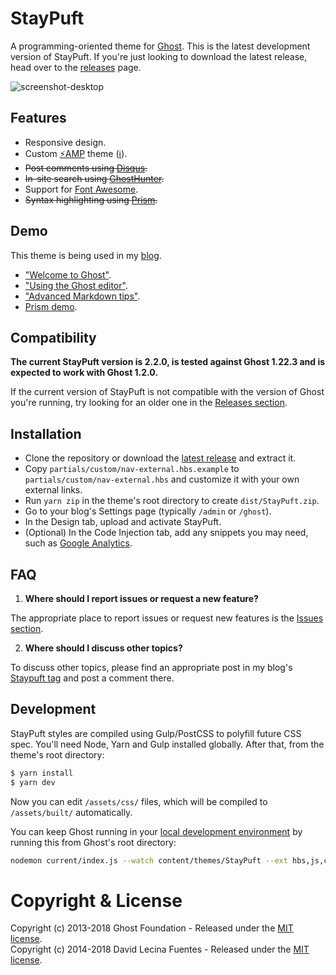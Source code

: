 # StayPuft

A programming-oriented theme for [Ghost](https://github.com/TryGhost/Ghost). This is the latest development version of StayPuft. If you're just looking to download the latest release, head over to the [releases](https://github.com/dlecina/StayPuft/releases) page.

![screenshot-desktop](https://user-images.githubusercontent.com/120485/27221326-1e31d326-5280-11e7-866d-82d550a7683b.jpg)

## Features

* Responsive design.
* Custom [⚡AMP](https://dev.ghost.org/custom-amp-themes/) theme ([ℹ️](https://blog.ghost.org/custom-amp-themes/)).
* ~~Post comments using [Disqus](http://disqus.com/).~~
* ~~In-site search using [GhostHunter](https://github.com/i11ume/ghostHunter).~~
* Support for [Font Awesome](https://github.com/FortAwesome/Font-Awesome).
* ~~Syntax highlighting using [Prism](https://github.com/LeaVerou/prism/).~~

## Demo

This theme is being used in my [blog](http://davidlecina.com/).

*  ["Welcome to Ghost"](http://davidlecina.com/blog/welcome-to-ghost/).
*  ["Using the Ghost editor"](http://davidlecina.com/blog/the-editor//).
*  ["Advanced Markdown tips"](http://davidlecina.com/blog/advanced-markdown/).
*  [Prism demo](http://davidlecina.com/blog/prism-demo/).

## Compatibility

**The current StayPuft version is 2.2.0, is tested against Ghost 1.22.3 and is expected to work with Ghost 1.2.0.**

If the current version of StayPuft is not compatible with the version of Ghost you're running, try looking for an older one in the [Releases section](https://github.com/dlecina/StayPuft/releases).

## Installation

* Clone the repository or download the [latest release](https://github.com/dlecina/StayPuft/releases/latest) and extract it.
* Copy `partials/custom/nav-external.hbs.example` to `partials/custom/nav-external.hbs` and customize it with your own external links.
* Run `yarn zip` in the theme's root directory to create `dist/StayPuft.zip`.
* Go to your blog's Settings page (typically `/admin` or `/ghost`).
* In the Design tab, upload and activate StayPuft.
* (Optional) In the Code Injection tab, add any snippets you may need, such as [Google Analytics](https://help.ghost.org/article/16-google-analytics).

## FAQ

1. **Where should I report issues or request a new feature?**

  The appropriate place to report issues or request new features is the [Issues section](https://github.com/dlecina/StayPuft/issues).

2. **Where should I discuss other topics?**

  To discuss other topics, please find an appropriate post in my blog's [Staypuft tag](http://davidlecina.com/blog/tag/staypuft/) and post a comment there.

## Development

StayPuft styles are compiled using Gulp/PostCSS to polyfill future CSS spec. You'll need Node, Yarn and Gulp installed globally. After that, from the theme's root directory:

```bash
$ yarn install
$ yarn dev
```

Now you can edit `/assets/css/` files, which will be compiled to `/assets/built/` automatically.

You can keep Ghost running in your [local development environment](https://docs.ghost.org/docs/install-local) by running this from Ghost's root directory:

```bash
nodemon current/index.js --watch content/themes/StayPuft --ext hbs,js,css
```

# Copyright & License

Copyright (c) 2013-2018 Ghost Foundation - Released under the [MIT license](LICENSE).  
Copyright (c) 2014-2018 David Lecina Fuentes - Released under the [MIT license](LICENSE).  
